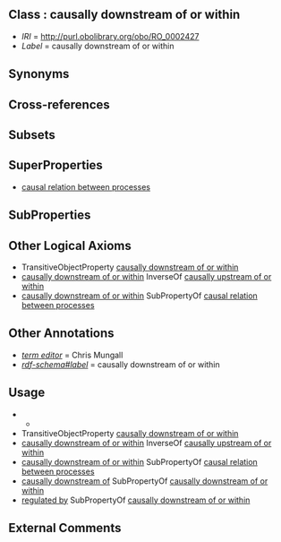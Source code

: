 
## Class : causally downstream of or within

 * *IRI* = http://purl.obolibrary.org/obo/RO_0002427
 * *Label* = causally downstream of or within

## Synonyms


## Cross-references


## Subsets


## SuperProperties

 * [causal relation between processes](../../RO/01/RO_0002501.md)

## SubProperties


## Other Logical Axioms

 * TransitiveObjectProperty [causally downstream of or within](../../RO/27/RO_0002427.md)
 * [causally downstream of or within](../../RO/27/RO_0002427.md) InverseOf [causally upstream of or within](../../RO/18/RO_0002418.md)
 * [causally downstream of or within](../../RO/27/RO_0002427.md) SubPropertyOf [causal relation between processes](../../RO/01/RO_0002501.md)

## Other Annotations

 * *[term editor](../../IAO/17/IAO_0000117.md)* = Chris Mungall
 * *[rdf-schema#label](../../el/rdf-schema#label.md)* = causally downstream of or within

## Usage

 * -
 * TransitiveObjectProperty [causally downstream of or within](../../RO/27/RO_0002427.md)
 * [causally downstream of or within](../../RO/27/RO_0002427.md) InverseOf [causally upstream of or within](../../RO/18/RO_0002418.md)
 * [causally downstream of or within](../../RO/27/RO_0002427.md) SubPropertyOf [causal relation between processes](../../RO/01/RO_0002501.md)
 * [causally downstream of](../../RO/04/RO_0002404.md) SubPropertyOf [causally downstream of or within](../../RO/27/RO_0002427.md)
 * [regulated by](../../RO/34/RO_0002334.md) SubPropertyOf [causally downstream of or within](../../RO/27/RO_0002427.md)

## External Comments

